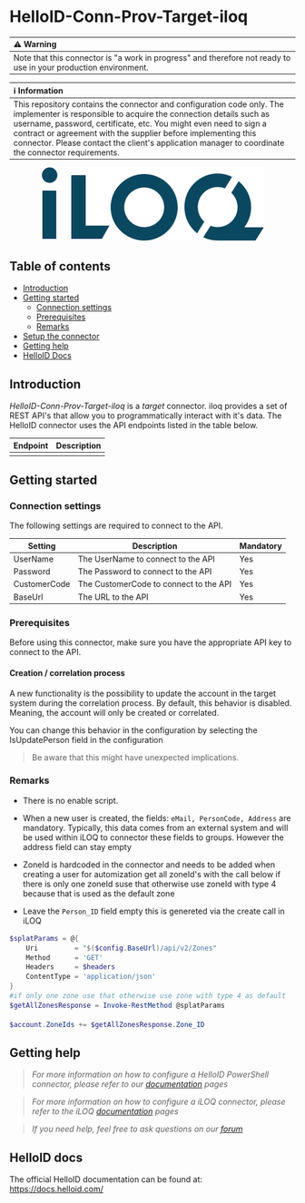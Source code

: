 
# HelloID-Conn-Prov-Target-iloq



| :warning: Warning |
|:---------------------------|
| Note that this connector is "a work in progress" and therefore not ready to use in your production environment. |

| :information_source: Information |
|:---------------------------|
| This repository contains the connector and configuration code only. The implementer is responsible to acquire the connection details such as username, password, certificate, etc. You might even need to sign a contract or agreement with the supplier before implementing this connector. Please contact the client's application manager to coordinate the connector requirements. |

<p align="center">
  <img src="logo.png">
</p>

## Table of contents

- [Introduction](#Introduction)
- [Getting started](#Getting-started)
  + [Connection settings](#Connection-settings)
  + [Prerequisites](#Prerequisites)
  + [Remarks](#Remarks)
- [Setup the connector](@Setup-The-Connector)
- [Getting help](#Getting-help)
- [HelloID Docs](#HelloID-docs)

## Introduction

_HelloID-Conn-Prov-Target-iloq_ is a _target_ connector. iloq provides a set of REST API's that allow you to programmatically interact with it's data. The HelloID connector uses the API endpoints listed in the table below.

| Endpoint     | Description |
| ------------ | ----------- |
|              |             |

## Getting started

### Connection settings

The following settings are required to connect to the API.

| Setting         | Description                             | Mandatory   |
| ------------    | -----------                             | ----------- |
| UserName        | The UserName to connect to the API      | Yes         |
| Password        | The Password to connect to the API      | Yes         |
| CustomerCode    | The CustomerCode to connect to the API  | Yes         |
| BaseUrl         | The URL to the API                      | Yes         |

### Prerequisites

Before using this connector, make sure you have the appropriate API key to connect to the API.

#### Creation / correlation process

A new functionality is the possibility to update the account in the target system during the correlation process. By default, this behavior is disabled. Meaning, the account will only be created or correlated.

You can change this behavior in the configuration by selecting the IsUpdatePerson field in the configuration

> Be aware that this might have unexpected implications.

### Remarks

- There is no enable script.

- When a new user is created, the fields: `eMail, PersonCode, Address` are mandatory. 
Typically, this data comes from an external system and will be used within iLOQ to connector these fields to groups. However the address field can stay empty

- ZoneId is hardcoded in the connector and needs to be added when creating a user for automization get all zoneId's with the call below if there is only one zoneId suse that otherwise use zoneId with type 4 because that is used as the default zone

- Leave the `Person_ID` field empty this is genereted via the create call in iLOQ 

```powershell
$splatParams = @{
    Uri         = "$($config.BaseUrl)/api/v2/Zones"
    Method      = 'GET'
    Headers     = $headers
    ContentType = 'application/json'
}
#if only one zone use that otherwise use zone with type 4 as default
$getAllZonesResponse = Invoke-RestMethod @splatParams

$account.ZoneIds += $getAllZonesResponse.Zone_ID
```


## Getting help

> _For more information on how to configure a HelloID PowerShell connector, please refer to our [documentation](https://docs.helloid.com/hc/en-us/articles/360012558020-Configure-a-custom-PowerShell-target-system) pages_

> _For more information on how to configure a iLOQ connector, please refer to the iLOQ [documentation](https://s5.iloq.com/iLOQPublicApiDoc) pages_

> _If you need help, feel free to ask questions on our [forum](https://forum.helloid.com)_

## HelloID docs

The official HelloID documentation can be found at: https://docs.helloid.com/
